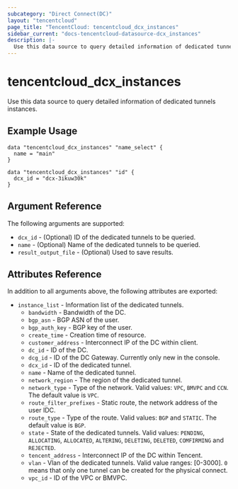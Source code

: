 ```yaml
---
subcategory: "Direct Connect(DC)"
layout: "tencentcloud"
page_title: "TencentCloud: tencentcloud_dcx_instances"
sidebar_current: "docs-tencentcloud-datasource-dcx_instances"
description: |-
  Use this data source to query detailed information of dedicated tunnels instances.
---
```


# tencentcloud_dcx_instances

Use this data source to query detailed information of dedicated tunnels instances.

## Example Usage

```hcl
data "tencentcloud_dcx_instances" "name_select" {
  name = "main"
}

data "tencentcloud_dcx_instances" "id" {
  dcx_id = "dcx-3ikuw30k"
}
```

## Argument Reference

The following arguments are supported:

* `dcx_id` - (Optional) ID of the dedicated tunnels to be queried.
* `name` - (Optional) Name of the dedicated tunnels to be queried.
* `result_output_file` - (Optional) Used to save results.

## Attributes Reference

In addition to all arguments above, the following attributes are exported:

* `instance_list` - Information list of the dedicated tunnels.
  * `bandwidth` - Bandwidth of the DC.
  * `bgp_asn` - BGP ASN of the user.
  * `bgp_auth_key` - BGP key of the user.
  * `create_time` - Creation time of resource.
  * `customer_address` - Interconnect IP of the DC within client.
  * `dc_id` - ID of the DC.
  * `dcg_id` - ID of the DC Gateway. Currently only new in the console.
  * `dcx_id` - ID of the dedicated tunnel.
  * `name` - Name of the dedicated tunnel.
  * `network_region` - The region of the dedicated tunnel.
  * `network_type` - Type of the network. Valid values: `VPC`, `BMVPC` and `CCN`. The default value is `VPC`.
  * `route_filter_prefixes` - Static route, the network address of the user IDC.
  * `route_type` - Type of the route. Valid values: `BGP` and `STATIC`. The default value is `BGP`.
  * `state` - State of the dedicated tunnels. Valid values: `PENDING`, `ALLOCATING`, `ALLOCATED`, `ALTERING`, `DELETING`, `DELETED`, `COMFIRMING` and `REJECTED`.
  * `tencent_address` - Interconnect IP of the DC within Tencent.
  * `vlan` - Vlan of the dedicated tunnels.  Valid value ranges: [0-3000]. `0` means that only one tunnel can be created for the physical connect.
  * `vpc_id` - ID of the VPC or BMVPC.


